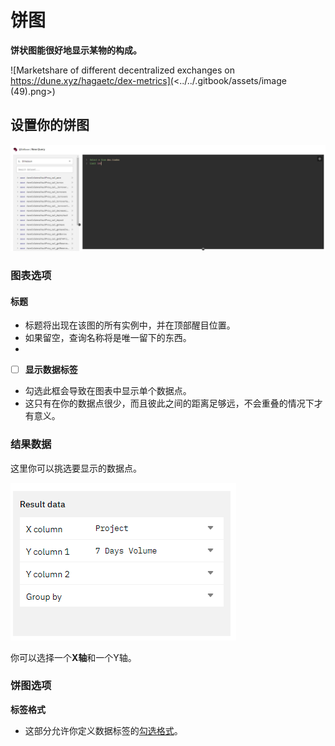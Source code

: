 # 饼图

**饼状图能很好地显示某物的构成。**

![Marketshare of different decentralized exchanges on https://dune.xyz/hagaetc/dex-metrics](<../../.gitbook/assets/image (49).png>)

## 设置你的饼图
![](<../../.gitbook/assets/image (53).png>)

### 图表选项

#### 标题

* 标题将出现在该图的所有实例中，并在顶部醒目位置。
* 如果留空，查询名称将是唯一留下的东西。
* 
<!---->

* [ ] **显示数据标签**

<!---->

* 勾选此框会导致在图表中显示单个数据点。
* 这只有在你的数据点很少，而且彼此之间的距离足够远，不会重叠的情况下才有意义。

### 结果数据

这里你可以挑选要显示的数据点。

![The configuration for the chart above](<../../.gitbook/assets/image (33).png>)

你可以选择一个**X轴**和一个Y轴。

### 饼图选项

**标签格式**

* 这部分允许你定义数据标签的[勾选格式](https://docs.dune.xyz/duneapp/visualizations#tick-formats)。

